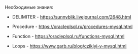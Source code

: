 Необходимые знания:

- DELIMITER - https://sunnyblik.livejournal.com/2648.html
- Procedure - https://oracleplsql.ru/procedures-mysql.html
- Function - https://oracleplsql.ru/functions-mysql.html

- Loops - https://www.garb.ru/blog/cziklyi-v-mysql.html
